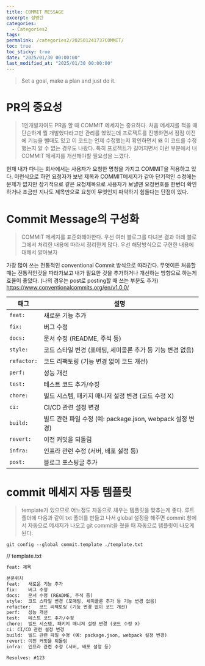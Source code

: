 ```yaml
---
title: COMMIT MESSAGE
excerpt: 설명란
categories:
  - Categories2
tags: 
permalink: /categories2/202501241737COMMIT/
toc: true
toc_sticky: true
date: "2025/01/30 00:00:00"
last_modified_at: "2025/01/30 00:00:00"
---
```


> Set a goal, make a plan and just do it.
# PR의 중요성
> 1인개발자여도 PR을 할 때 COMMIT 메세지는 중요하다. 처음 메세지를 적을 때 단순하게 뭘 개발했다라고만 관리를 했었는데 프로젝트를 진행하면서 점점 이전에 기능을 뺄때도 있고 이 코드는 언제 수정했는지 확인하면서 왜 이 코드를 수정했는지 알 수 없는 경우도 나왔다. 특히 프로젝트가 길어지면서 이런 부분에서 내 COMMIT 메세지를 개선해야할 필요성을 느꼈다.

 현재 내가 다니는 회사에서는 사용자가 요청한 명칭을 가지고 COMMIT을 적용하고 있다. 이런식으로 하면 요청자가 보낸 제목과 COMMIT메세지가 같아 단기적인 수정에는 문제가 없지만 장기적으로 같은 요청제목으로 사용자가 보낼땐 요청번호를 한번더 확인하거나 조금만 지나도 제목만으로 요청이 무엇인지 파악하기 힘들다는 단점이 있다.


# Commit Message의 구성화
> COMMIT 메세지를 표준화해야한다. 우선 여러 블로그를 다녀본 결과 아래 블로그에서 처리한 내용에 따라서 정리한게 많다. 우선 해당방식으로 구현한 내용에 대해서 알아보자

가장 많이 쓰는 전통적인 conventional Commit 방식으로 따라간다. 무엇이든 처음할 때는 전통적인것을 따라가보고 내가 필요한 것을 추가하거나 개선하는 방향으로 하는게 효율이 좋았다.
(나의 경우는 post로 posting할 때 쓰는 부분도 추가)
https://www.conventionalcommits.org/en/v1.0.0/

| **태그**      | **설명**                                       |
| ----------- | -------------------------------------------- |
| `feat:`     | 새로운 기능 추가                                    |
| `fix:`      | 버그 수정                                        |
| `docs:`     | 문서 수정 (README, 주석 등)                         |
| `style:`    | 코드 스타일 변경 (포매팅, 세미콜론 추가 등 기능 변경 없음)          |
| `refactor:` | 코드 리팩토링 (기능 변경 없이 코드 개선)                     |
| `perf:`     | 성능 개선                                        |
| `test:`     | 테스트 코드 추가/수정                                 |
| `chore:`    | 빌드 시스템, 패키지 매니저 설정 변경 (코드 수정 X)              |
| `ci:`       | CI/CD 관련 설정 변경                               |
| `build:`    | 빌드 관련 파일 수정 (예: package.json, webpack 설정 변경) |
| `revert:`   | 이전 커밋을 되돌림                                   |
| `infra:`    | 인프라 관련 수정 (서버, 배포 설정 등)                      |
| `post:`     | 블로그 포스팅글 추가                                  |

# commit 메세지 자동 템플릿
> template가 있으므로 어느정도 자동으로 채우는 템플릿을 맞추는게 좋다. 루트폴더에 다음과 같이 txt 폴더를 만들고 나서 global 설정을 해주면 commit 창에서 자동으로 메세지가 나오고 git commit을 쳤을 때 자동으로 템플릿이 나오게 된다.

```shell
git config --global commit.template ./template.txt
```


// template.txt
```txt
feat: 제목

본문위치
feat:	새로운 기능 추가
fix:	버그 수정
docs:	문서 수정 (README, 주석 등)
style:	코드 스타일 변경 (포매팅, 세미콜론 추가 등 기능 변경 없음)
refactor:	코드 리팩토링 (기능 변경 없이 코드 개선)
perf:	성능 개선
test:	테스트 코드 추가/수정
chore:	빌드 시스템, 패키지 매니저 설정 변경 (코드 수정 X)
ci:	CI/CD 관련 설정 변경
build:	빌드 관련 파일 수정 (예: package.json, webpack 설정 변경)
revert:	이전 커밋을 되돌림
infra:	인프라 관련 수정 (서버, 배포 설정 등)

Resolves: #123
```